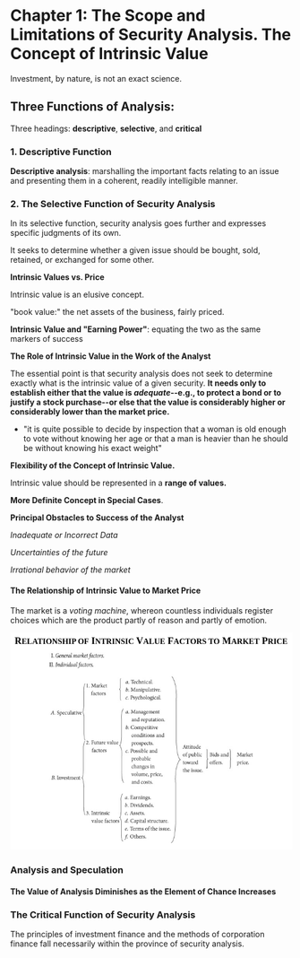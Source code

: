 # Chapter 1: The Scope and Limitations of Security Analysis. The Concept of Intrinsic Value

Investment, by nature, is not an exact science.

## Three Functions of Analysis:

Three headings: **descriptive**, **selective**, and **critical**

### 1. Descriptive Function

**Descriptive analysis**: marshalling the important facts relating to an issue and presenting them in a coherent, readily intelligible manner.

### 2. The Selective Function of Security Analysis

In its selective function, security analysis goes further and expresses specific judgments of its own.

It seeks to determine whether a given issue should be bought, sold, retained, or exchanged for some other.

**Intrinsic Values vs. Price**

Intrinsic value is an elusive concept.

"book value:" the net assets of the business, fairly priced.

**Intrinsic Value and "Earning Power"**: equating the two as the same markers of success

**The Role of Intrinsic Value in the Work of the Analyst**

The essential point is that security analysis does not seek to determine exactly what is the intrinsic value of a given security. **It needs only to establish either that the value is *adequate*--e.g., to protect a bond or to justify a stock purchase--or else that the value is considerably higher or considerably lower than the market price.**

- "it is quite possible to decide by inspection that a woman is old enough to vote without knowing her age or that a man is heavier than he should be without knowing his exact weight"

**Flexibility of the Concept of Intrinsic Value.**

Intrinsic value should be represented in a **range of values.**

**More Definite Concept in Special Cases**.

**Principal Obstacles to Success of the Analyst**

*Inadequate or Incorrect Data*

*Uncertainties of the future*

*Irrational behavior of the market*

#### The Relationship of Intrinsic Value to Market Price

The market is a *voting machine*, whereon countless individuals register choices which are the product partly of reason and partly of emotion.

![intrinsic to market value](./images/intrinsic-to-market-value.png)

### Analysis and Speculation

#### The Value of Analysis Diminishes as the Element of Chance Increases

### The Critical Function of Security Analysis

The principles of investment finance and the methods of corporation finance fall necessarily within the province of security analysis.



